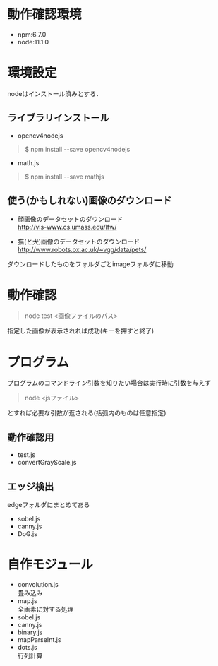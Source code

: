 # 動作確認環境
- npm:6.7.0
- node:11.1.0

# 環境設定
nodeはインストール済みとする．

## ライブラリインストール
- opencv4nodejs

> $ npm install --save opencv4nodejs

- math.js

> $ npm install --save mathjs

## 使う(かもしれない)画像のダウンロード

- 顔画像のデータセットのダウンロード  
http://vis-www.cs.umass.edu/lfw/

- 猫(と犬)画像のデータセットのダウンロード  
http://www.robots.ox.ac.uk/~vgg/data/pets/

ダウンロードしたものをフォルダごとimageフォルダに移動

# 動作確認
> node test <画像ファイルのパス>

指定した画像が表示されれば成功(キーを押すと終了)


# プログラム
プログラムのコマンドライン引数を知りたい場合は実行時に引数を与えず

> node <jsファイル>

とすれば必要な引数が返される(括弧内のものは任意指定)

## 動作確認用

- test.js
- convertGrayScale.js

## エッジ検出
edgeフォルダにまとめてある

- sobel.js
- canny.js
- DoG.js

# 自作モジュール

- convolution.js  
畳み込み
- map.js  
全画素に対する処理
- sobel.js
- canny.js
- binary.js
- mapParseInt.js
- dots.js  
行列計算
